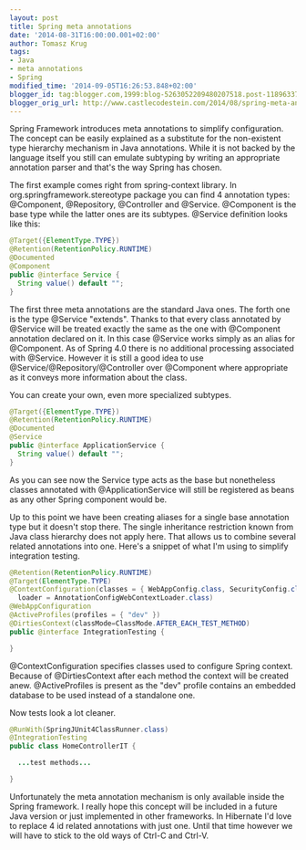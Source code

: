 ```yaml
---
layout: post
title: Spring meta annotations
date: '2014-08-31T16:00:00.001+02:00'
author: Tomasz Krug
tags:
- Java
- meta annotations
- Spring
modified_time: '2014-09-05T16:26:53.848+02:00'
blogger_id: tag:blogger.com,1999:blog-5263052209480207518.post-1189633723523934597
blogger_orig_url: http://www.castlecodestein.com/2014/08/spring-meta-annotations.html
---
```


Spring Framework introduces meta annotations to simplify configuration. The concept can be easily explained as a substitute for the non-existent type hierarchy mechanism in Java annotations. While it is not backed by the language itself you still can emulate subtyping by writing an appropriate annotation parser and that's the way Spring has chosen.

<!--more-->

The first example comes right from spring-context library. In org.springframework.stereotype package you can find 4 annotation types: @Component, @Repository, @Controller and @Service. @Component is the base type while the latter ones are its subtypes. @Service definition looks like this:

```java
@Target({ElementType.TYPE})
@Retention(RetentionPolicy.RUNTIME)
@Documented
@Component
public @interface Service {
  String value() default "";
}
```

The first three meta annotations are the standard Java ones. The forth one is the type @Service "extends". Thanks to that every class annotated by @Service will be treated exactly the same as the one with @Component annotation declared on it. In this case @Service works simply as an alias for @Component. As of Spring 4.0 there is no additional processing associated with @Service. However it is still a good idea to use @Service/@Repository/@Controller over @Component where appropriate as it conveys more information about the class.

You can create your own, even more specialized subtypes.

```java
@Target({ElementType.TYPE})
@Retention(RetentionPolicy.RUNTIME)
@Documented
@Service
public @interface ApplicationService {
  String value() default "";
}
```

As you can see now the Service type acts as the base but nonetheless classes annotated with @ApplicationService will still be registered as beans as any other Spring component would be.

Up to this point we have been creating aliases for a single base annotation type but it doesn't stop there. The single inheritance restriction known from Java class hierarchy does not apply here. That allows us to combine several related annotations into one. Here's a snippet of what I'm using to simplify integration testing.

```java
@Retention(RetentionPolicy.RUNTIME)
@Target(ElementType.TYPE)
@ContextConfiguration(classes = { WebAppConfig.class, SecurityConfig.class, ContextConfig.class, OperatorConfiguration.class },
  loader = AnnotationConfigWebContextLoader.class)
@WebAppConfiguration
@ActiveProfiles(profiles = { "dev" })
@DirtiesContext(classMode=ClassMode.AFTER_EACH_TEST_METHOD)
public @interface IntegrationTesting {

}
```

@ContextConfiguration specifies classes used to configure Spring context. Because of @DirtiesContext after each method the context will be created anew. @ActiveProfiles is present as the "dev" profile contains an embedded database to be used instead of a standalone one.

Now tests look a lot cleaner.


```java
@RunWith(SpringJUnit4ClassRunner.class)
@IntegrationTesting
public class HomeControllerIT {

  ...test methods...

}
```

Unfortunately the meta annotation mechanism is only available inside the Spring framework. I really hope this concept will be included in a future Java version or just implemented in other frameworks. In Hibernate I'd love to replace 4 id related annotations with just one. Until that time however we will have to stick to the old ways of Ctrl-C and Ctrl-V.